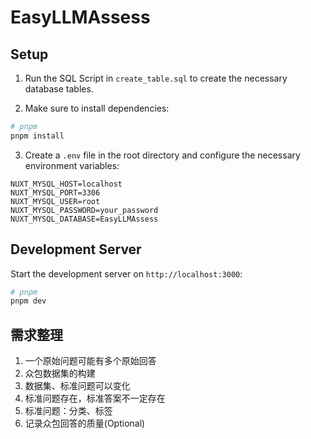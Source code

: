 # EasyLLMAssess

## Setup

1. Run the SQL Script in `create_table.sql` to create the necessary database tables.

2. Make sure to install dependencies:

```bash
# pnpm
pnpm install
```

3. Create a `.env` file in the root directory and configure the necessary environment variables:

```text
NUXT_MYSQL_HOST=localhost
NUXT_MYSQL_PORT=3306
NUXT_MYSQL_USER=root
NUXT_MYSQL_PASSWORD=your_password
NUXT_MYSQL_DATABASE=EasyLLMAssess
```

## Development Server

Start the development server on `http://localhost:3000`:

```bash
# pnpm
pnpm dev
```

## 需求整理

1. 一个原始问题可能有多个原始回答
2. 众包数据集的构建
3. 数据集、标准问题可以变化
4. 标准问题存在，标准答案不一定存在
5. 标准问题：分类、标签
6. 记录众包回答的质量(Optional)
